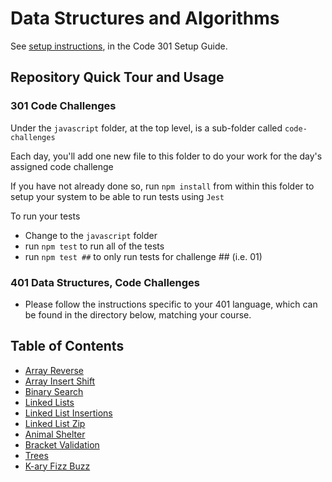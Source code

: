 # Data Structures and Algorithms

See [setup instructions](https://codefellows.github.io/setup-guide/code-301/3-code-challenges), in the Code 301 Setup Guide.

## Repository Quick Tour and Usage

### 301 Code Challenges

Under the `javascript` folder, at the top level, is a sub-folder called `code-challenges`

Each day, you'll add one new file to this folder to do your work for the day's assigned code challenge

If you have not already done so, run `npm install` from within this folder to setup your system to be able to run tests using `Jest`

To run your tests

- Change to the `javascript` folder
- run `npm test` to run all of the tests
- run `npm test ##` to only run tests for challenge ## (i.e. 01)

### 401 Data Structures, Code Challenges

- Please follow the instructions specific to your 401 language, which can be found in the directory below, matching your course.

## Table of Contents

- [Array Reverse](./python/code-challenges/array-reverse/README.md)
- [Array Insert Shift](./python/code-challenges/array-insert-shift/README.md)
- [Binary Search](./python/code-challenges/array-binary-search/README.md)
- [Linked Lists](./python/code-challenges/linked-list/README.md)
- [Linked List Insertions](./python/code-challenges/linked-list/README.md)
- [Linked List Zip](./python/code-challenges/linked-list-zip/README.md)
- [Animal Shelter](./python/animal_shelter/README.md)
- [Bracket Validation](./python/stack_queue_brackets/README.md)
- [Trees](./python/binary_tree/README.md)
- [K-ary Fizz Buzz](./python/tree_fizz_buzz/README.md)
